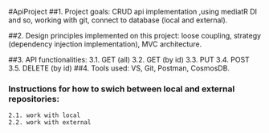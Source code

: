 #ApiProject
##1. Project goals: CRUD api implementation ,using mediatR DI and so, working with git, connect to database (local and external).

##2. Design principles implemented on this project: loose coupling, strategy (dependency injection implementation), MVC architecture.

##3. API functionalities:
	3.1. GET (all)
	3.2. GET (by id)
	3.3. PUT 
	3.4. POST
	3.5. DELETE (by id)
##4. Tools used: VS, Git, Postman, CosmosDB.

### Instructions for how to swich between local and external repositories:
	2.1. work with local
	2.2. work with external